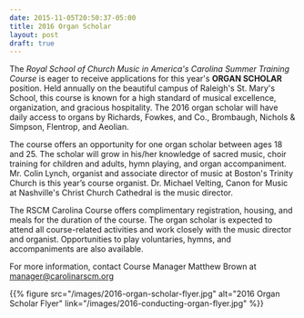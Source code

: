 ```yaml
---
date: 2015-11-05T20:50:37-05:00
title: 2016 Organ Scholar
layout: post
draft: true
---
```


The *Royal School of Church Music in America's Carolina Summer Training Course*
is eager to receive applications for this year's **ORGAN SCHOLAR** position.
Held annually on the beautiful campus of Raleigh's St. Mary's School, this
course is known for a high standard of musical excellence, organization, and
gracious hospitality. The 2016 organ scholar will have daily access to organs
by Richards, Fowkes, and Co., Brombaugh, Nichols & Simpson, Flentrop, and
Aeolian.

<!--more-->

The course offers an opportunity for one organ scholar between ages 18 and 25.
The scholar will grow in his/her knowledge of sacred music, choir training for
children and adults, hymn playing, and organ accompaniment. Mr. Colin Lynch,
organist and associate director of music at Boston's Trinity Church is this
year’s course organist. Dr. Michael Velting, Canon for Music at Nashville's
Christ Church Cathedral is the music director.

The RSCM Carolina Course offers complimentary registration, housing, and meals
for the duration of the course. The organ scholar is expected to attend all
course-related activities and work closely with the music director and
organist. Opportunities to play voluntaries, hymns, and accompaniments are also
available.

For more information, contact Course Manager Matthew Brown at
<a href="mailto:manager@carolinarscm.org">manager@carolinarscm.org</a>

{{% figure src="/images/2016-organ-scholar-flyer.jpg" alt="2016 Organ Scholar Flyer" link="/images/2016-conducting-organ-flyer.jpg" %}}
